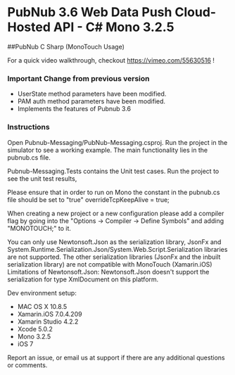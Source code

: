 # PubNub 3.6 Web Data Push Cloud-Hosted API - C# Mono 3.2.5
##PubNub C Sharp (MonoTouch Usage)

For a quick video walkthrough, checkout https://vimeo.com/55630516 !

### Important Change from previous version
- UserState method parameters have been modified.
- PAM auth method parameters have been modified.
- Implements the features of Pubnub 3.6

### Instructions
Open Pubnub-Messaging/PubNub-Messaging.csproj. Run the project in the simulator to see a working example. The main functionality lies in the pubnub.cs file.

Pubnub-Messaging.Tests contains the Unit test cases. Run the project to see the unit test results,

Please ensure that in order to run on Mono the constant in the pubnub.cs file should be set to "true"
overrideTcpKeepAlive = true;

When creating a new project or a new configuration please add a compiler flag by going into the "Options -> Compiler -> Define Symbols" and adding "MONOTOUCH;" to it.

You can only use Newtonsoft.Json as the serialization library, JsonFx and System.Runtime.Serialization.Json/System.Web.Script.Serialization libraries are not supported. The other serialization libraries (JsonFx and the inbuilt serialization library) are not compatible with MonoTouch (Xamarin.iOS)
Limitations of Newtonsoft.Json: Newtonsoft.Json doesn't support the serialization for type XmlDocument on this platform. 

Dev environment setup:
- MAC OS X 10.8.5 
- Xamarin.iOS 7.0.4.209
- Xamarin Studio 4.2.2
- Xcode 5.0.2
- Mono 3.2.5
- iOS 7

Report an issue, or email us at support if there are any additional questions or comments.


